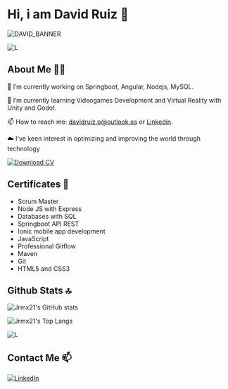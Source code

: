 # Hi, i am David Ruiz 👋

![DAVID_BANNER](https://github.com/user-attachments/assets/d161be89-7132-402d-beb7-8728b1e6a7ef)

![L](https://user-images.githubusercontent.com/73097560/115834477-dbab4500-a447-11eb-908a-139a6edaec5c.gif)

## About Me 👨‍🎓

🔭 I’m currently working on Springboot, Angular, Nodejs, MySQL.

🌱 I’m currently learning Videogames Development and Virtual Reality with Unity and Godot.

📫 How to reach me: davidruiz.p@outlook.es or [Linkedin](https://www.linkedin.com/in/david-ruiz-peña-13a2b8263/).

☁️ I've keen interest in optimizing and improving the world through technology

[![Download CV](https://img.shields.io/badge/Download_CV-green?style=for-the-badge)](https://github.com/user-attachments/files/18098890/CV_DAVID_RUIZ_PENA.pdf)

## Certificates 📑
- Scrum Master
- Node JS with Express
- Databases with SQL
- Springboot API REST
- Ionic mobile app development
- JavaScript
- Professional Gitflow
- Maven
- Git
- HTML5 and CSS3

## Github Stats 🔝

![Jrmx21's GitHub stats](https://github-readme-stats.vercel.app/api?username=Jrmx21&show_icons=true&theme=radical)

![Jrmx21's Top Langs](https://github-readme-stats.vercel.app/api/top-langs/?username=Jrmx21&layout=compact&theme=radical)

![L](https://user-images.githubusercontent.com/73097560/115834477-dbab4500-a447-11eb-908a-139a6edaec5c.gif)

## Contact Me 📫

[![LinkedIn](https://img.shields.io/badge/LinkedIn-0077B5?style=for-the-badge&logo=linkedin&logoColor=white)](https://www.linkedin.com/in/tu-perfil/)
